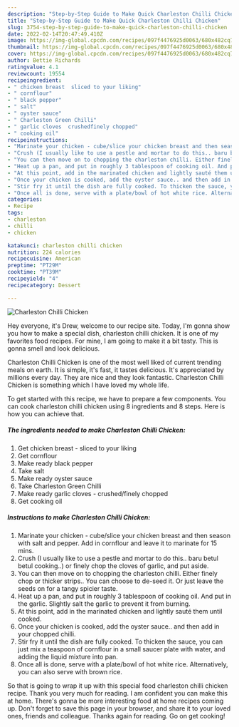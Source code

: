 ```yaml
---
description: "Step-by-Step Guide to Make Quick Charleston Chilli Chicken"
title: "Step-by-Step Guide to Make Quick Charleston Chilli Chicken"
slug: 3754-step-by-step-guide-to-make-quick-charleston-chilli-chicken
date: 2022-02-14T20:47:49.410Z
image: https://img-global.cpcdn.com/recipes/097f4476925d0063/680x482cq70/charleston-chilli-chicken-recipe-main-photo.jpg
thumbnail: https://img-global.cpcdn.com/recipes/097f4476925d0063/680x482cq70/charleston-chilli-chicken-recipe-main-photo.jpg
cover: https://img-global.cpcdn.com/recipes/097f4476925d0063/680x482cq70/charleston-chilli-chicken-recipe-main-photo.jpg
author: Bettie Richards
ratingvalue: 4.1
reviewcount: 19554
recipeingredient:
- " chicken breast  sliced to your liking"
- " cornflour"
- " black pepper"
- " salt"
- " oyster sauce"
- " Charleston Green Chilli"
- " garlic cloves  crushedfinely chopped"
- " cooking oil"
recipeinstructions:
- "Marinate your chicken - cube/slice your chicken breast and then season with salt and pepper. Add in cornflour and leave it to marinate for 15 mins."
- "Crush (I usually like to use a pestle and mortar to do this.. baru betul betul cooking..) or finely chop the cloves of garlic, and put aside."
- "You can then move on to chopping the charleston chilli. Either finely chop or thicker strips.. You can choose to de-seed it. Or just leave the seeds on for a tangy spicier taste."
- "Heat up a pan, and put in roughly 3 tablespoon of cooking oil. And put in the garlic. Slightly salt the garlic to prevent it from burning."
- "At this point, add in the marinated chicken and lightly sauté them until cooked."
- "Once your chicken is cooked, add the oyster sauce.. and then add in your chopped chilli."
- "Stir fry it until the dish are fully cooked. To thicken the sauce, you can just mix a teaspoon of cornflour in a small saucer plate with water, and adding the liquid mixture into pan."
- "Once all is done, serve with a plate/bowl of hot white rice. Alternatively, you can also serve with brown rice."
categories:
- Recipe
tags:
- charleston
- chilli
- chicken

katakunci: charleston chilli chicken 
nutrition: 224 calories
recipecuisine: American
preptime: "PT29M"
cooktime: "PT39M"
recipeyield: "4"
recipecategory: Dessert

---
```



![Charleston Chilli Chicken](https://img-global.cpcdn.com/recipes/097f4476925d0063/680x482cq70/charleston-chilli-chicken-recipe-main-photo.jpg)

Hey everyone, it's Drew, welcome to our recipe site. Today, I'm gonna show you how to make a special dish, charleston chilli chicken. It is one of my favorites food recipes. For mine, I am going to make it a bit tasty. This is gonna smell and look delicious.

Charleston Chilli Chicken is one of the most well liked of current trending meals on earth. It is simple, it's fast, it tastes delicious. It's appreciated by millions every day. They are nice and they look fantastic. Charleston Chilli Chicken is something which I have loved my whole life.




To get started with this recipe, we have to prepare a few components. You can cook charleston chilli chicken using 8 ingredients and 8 steps. Here is how you can achieve that.

<!--inarticleads1-->

##### The ingredients needed to make Charleston Chilli Chicken:

1. Get  chicken breast - sliced to your liking
1. Get  cornflour
1. Make ready  black pepper
1. Take  salt
1. Make ready  oyster sauce
1. Take  Charleston Green Chilli
1. Make ready  garlic cloves - crushed/finely chopped
1. Get  cooking oil




<!--inarticleads2-->

##### Instructions to make Charleston Chilli Chicken:

1. Marinate your chicken - cube/slice your chicken breast and then season with salt and pepper. Add in cornflour and leave it to marinate for 15 mins.
1. Crush (I usually like to use a pestle and mortar to do this.. baru betul betul cooking..) or finely chop the cloves of garlic, and put aside.
1. You can then move on to chopping the charleston chilli. Either finely chop or thicker strips.. You can choose to de-seed it. Or just leave the seeds on for a tangy spicier taste.
1. Heat up a pan, and put in roughly 3 tablespoon of cooking oil. And put in the garlic. Slightly salt the garlic to prevent it from burning.
1. At this point, add in the marinated chicken and lightly sauté them until cooked.
1. Once your chicken is cooked, add the oyster sauce.. and then add in your chopped chilli.
1. Stir fry it until the dish are fully cooked. To thicken the sauce, you can just mix a teaspoon of cornflour in a small saucer plate with water, and adding the liquid mixture into pan.
1. Once all is done, serve with a plate/bowl of hot white rice. Alternatively, you can also serve with brown rice.




So that is going to wrap it up with this special food charleston chilli chicken recipe. Thank you very much for reading. I am confident you can make this at home. There's gonna be more interesting food at home recipes coming up. Don't forget to save this page in your browser, and share it to your loved ones, friends and colleague. Thanks again for reading. Go on get cooking!
